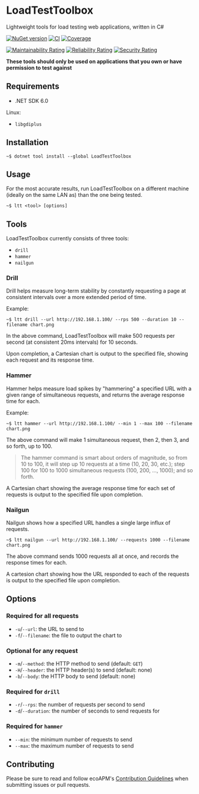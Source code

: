 # LoadTestToolbox

Lightweight tools for load testing web applications, written in C#

[![NuGet version](https://img.shields.io/nuget/v/LoadTestToolbox?logo=nuget&label=Install)](https://nuget.org/packages/LoadTestToolbox)
[![CI](https://github.com/ecoAPM/LoadTestToolbox/actions/workflows/CI.yml/badge.svg)](https://github.com/ecoAPM/LoadTestToolbox/actions/workflows/CI.yml)
[![Coverage](https://sonarcloud.io/api/project_badges/measure?project=ecoAPM_LoadTestToolbox&metric=coverage)](https://sonarcloud.io/dashboard?id=ecoAPM_LoadTestToolbox)

[![Maintainability Rating](https://sonarcloud.io/api/project_badges/measure?project=ecoAPM_LoadTestToolbox&metric=sqale_rating)](https://sonarcloud.io/dashboard?id=ecoAPM_LoadTestToolbox)
[![Reliability Rating](https://sonarcloud.io/api/project_badges/measure?project=ecoAPM_LoadTestToolbox&metric=reliability_rating)](https://sonarcloud.io/dashboard?id=ecoAPM_LoadTestToolbox)
[![Security Rating](https://sonarcloud.io/api/project_badges/measure?project=ecoAPM_LoadTestToolbox&metric=security_rating)](https://sonarcloud.io/dashboard?id=ecoAPM_LoadTestToolbox)

**These tools should only be used on applications that you own or have permission to test against**

## Requirements

- .NET SDK 6.0

Linux:
- `libgdiplus`

## Installation

`~$ dotnet tool install --global LoadTestToolbox`

## Usage

For the most accurate results, run LoadTestToolbox on a different machine (ideally on the same LAN as) than the one being tested.

`~$ ltt <tool> [options]`

## Tools

LoadTestToolbox currently consists of three tools:
- `drill`
- `hammer`
- `nailgun`

### Drill

Drill helps measure long-term stability by constantly requesting a page at consistent intervals over a more extended period of time.

Example:

   `~$ ltt drill --url http://192.168.1.100/ --rps 500 --duration 10 --filename chart.png`

In the above command, LoadTestToolbox will make 500 requests per second (at consistent 20ms intervals) for 10 seconds.

Upon completion, a Cartesian chart is output to the specified file, showing each request and its response time.

### Hammer

Hammer helps measure load spikes by "hammering" a specified URL with a given range of simultaneous requests, and returns the average response time for each.

Example:

`~$ ltt hammer --url http://192.168.1.100/ --min 1 --max 100 --filename chart.png`

The above command will make 1 simultaneous request, then 2, then 3, and so forth, up to 100.

> The hammer command is smart about orders of magnitude, so from 10 to 100, it will step up 10 requests at a time (10, 20, 30, etc.); step 100 for 100 to 1000 simultaneous requests (100, 200, ..., 1000); and so forth.

A Cartesian chart showing the average response time for each set of requests is output to the specified file upon completion.

### Nailgun

Nailgun shows how a specified URL handles a single large influx of requests.

`~$ ltt nailgun --url http://192.168.1.100/ --requests 1000 --filename chart.png`

The above command sends 1000 requests all at once, and records the response times for each.

A cartesion chart showing how the URL responded to each of the requests is output to the specified file upon completion.

## Options

### Required for all requests

- `-u`/`--url`: the URL to send to
- `-f`/`--filename`: the file to output the chart to

### Optional for any request

- `-m`/`--method`: the HTTP method to send (default: `GET`)
- `-H`/`--header`: the HTTP header(s) to send (default: none)
- `-b`/`--body`: the HTTP body to send (default: none)

### Required for `drill`

- `-r`/`--rps`: the number of requests per second to send
- `-d`/`--duration`: the number of seconds to send requests for

### Required for `hammer`

- `--min`: the minimum number of requests to send
- `--max`: the maximum number of requests to send

## Contributing

Please be sure to read and follow ecoAPM's [Contribution Guidelines](CONTRIBUTING.md) when submitting issues or pull requests.